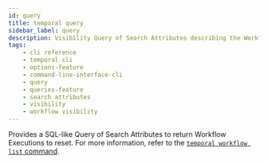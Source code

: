 ```yaml
---
id: query
title: temporal query
sidebar_label: query
description: Visibility Query of Search Attributes describing the Workflow Executions to reset.
tags: 
    - cli reference
    - temporal cli
    - options-feature
    - command-line-interface-cli
    - query
    - queries-feature
    - search attributes
    - visibility
    - workflow visibility
---
```


Provides a SQL-like Query of Search Attributes to return Workflow Executions to reset.
For more information, refer to the [`temporal workflow list` command](/cli/workflow/list).
